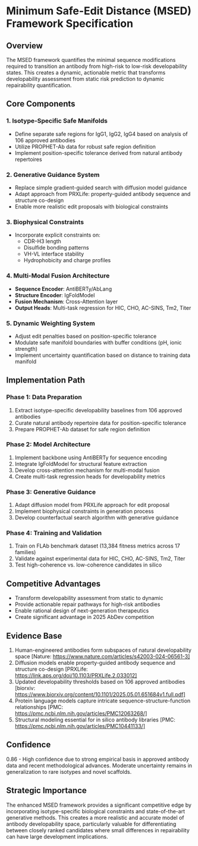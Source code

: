 # Minimum Safe-Edit Distance (MSED) Framework Specification

## Overview
The MSED framework quantifies the minimal sequence modifications required to transition an antibody from high-risk to low-risk developability states. This creates a dynamic, actionable metric that transforms developability assessment from static risk prediction to dynamic repairability quantification.

## Core Components

### 1. Isotype-Specific Safe Manifolds
- Define separate safe regions for IgG1, IgG2, IgG4 based on analysis of 106 approved antibodies
- Utilize PROPHET-Ab data for robust safe region definition
- Implement position-specific tolerance derived from natural antibody repertoires

### 2. Generative Guidance System
- Replace simple gradient-guided search with diffusion model guidance
- Adapt approach from PRXLife: property-guided antibody sequence and structure co-design
- Enable more realistic edit proposals with biological constraints

### 3. Biophysical Constraints
- Incorporate explicit constraints on:
  - CDR-H3 length
  - Disulfide bonding patterns
  - VH-VL interface stability
  - Hydrophobicity and charge profiles

### 4. Multi-Modal Fusion Architecture
- **Sequence Encoder**: AntiBERTy/AbLang
- **Structure Encoder**: IgFoldModel
- **Fusion Mechanism**: Cross-Attention layer
- **Output Heads**: Multi-task regression for HIC, CHO, AC-SINS, Tm2, Titer

### 5. Dynamic Weighting System
- Adjust edit penalties based on position-specific tolerance
- Modulate safe manifold boundaries with buffer conditions (pH, ionic strength)
- Implement uncertainty quantification based on distance to training data manifold

## Implementation Path

### Phase 1: Data Preparation
1. Extract isotype-specific developability baselines from 106 approved antibodies
2. Curate natural antibody repertoire data for position-specific tolerance
3. Prepare PROPHET-Ab dataset for safe region definition

### Phase 2: Model Architecture
1. Implement backbone using AntiBERTy for sequence encoding
2. Integrate IgFoldModel for structural feature extraction
3. Develop cross-attention mechanism for multi-modal fusion
4. Create multi-task regression heads for developability metrics

### Phase 3: Generative Guidance
1. Adapt diffusion model from PRXLife approach for edit proposal
2. Implement biophysical constraints in generation process
3. Develop counterfactual search algorithm with generative guidance

### Phase 4: Training and Validation
1. Train on FLAb benchmark dataset (13,384 fitness metrics across 17 families)
2. Validate against experimental data for HIC, CHO, AC-SINS, Tm2, Titer
3. Test high-coherence vs. low-coherence candidates in silico

## Competitive Advantages
- Transform developability assessment from static to dynamic
- Provide actionable repair pathways for high-risk antibodies
- Enable rational design of next-generation therapeutics
- Create significant advantage in 2025 AbDev competition

## Evidence Base
1. Human-engineered antibodies form subspaces of natural developability space [Nature: https://www.nature.com/articles/s42003-024-06561-3]
2. Diffusion models enable property-guided antibody sequence and structure co-design [PRXLife: https://link.aps.org/doi/10.1103/PRXLife.2.033012]
3. Updated developability thresholds based on 106 approved antibodies [biorxiv: https://www.biorxiv.org/content/10.1101/2025.05.01.651684v1.full.pdf]
4. Protein language models capture intricate sequence-structure-function relationships [PMC: https://pmc.ncbi.nlm.nih.gov/articles/PMC12063268/]
5. Structural modeling essential for in silico antibody libraries [PMC: https://pmc.ncbi.nlm.nih.gov/articles/PMC10441133/]

## Confidence
0.86 - High confidence due to strong empirical basis in approved antibody data and recent methodological advances. Moderate uncertainty remains in generalization to rare isotypes and novel scaffolds.

## Strategic Importance
The enhanced MSED framework provides a significant competitive edge by incorporating isotype-specific biological constraints and state-of-the-art generative methods. This creates a more realistic and accurate model of antibody developability space, particularly valuable for differentiating between closely ranked candidates where small differences in repairability can have large development implications.
